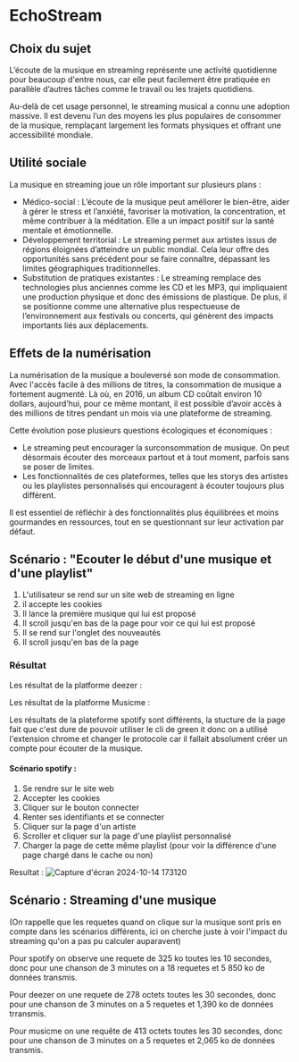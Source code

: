 # EchoStream
## Choix du sujet
L’écoute de la musique en streaming représente une activité quotidienne pour beaucoup d'entre nous, car elle peut facilement être pratiquée en parallèle d’autres tâches comme le travail ou les trajets quotidiens.  
  
Au-delà de cet usage personnel, le streaming musical a connu une adoption massive. Il est devenu l’un des moyens les plus populaires de consommer de la musique, remplaçant largement les formats physiques et offrant une accessibilité mondiale.
## Utilité sociale
La musique en streaming joue un rôle important sur plusieurs plans :  
- Médico-social : L’écoute de la musique peut améliorer le bien-être, aider à gérer le stress et l’anxiété, favoriser la motivation, la concentration, et même contribuer à la méditation. Elle a un impact positif sur la santé mentale et émotionnelle.
- Développement territorial : Le streaming permet aux artistes issus de régions éloignées d’atteindre un public mondial. Cela leur offre des opportunités sans précédent pour se faire connaître, dépassant les limites géographiques traditionnelles.
- Substitution de pratiques existantes : Le streaming remplace des technologies plus anciennes comme les CD et les MP3, qui impliquaient une production physique et donc des émissions de plastique. De plus, il se positionne comme une alternative plus respectueuse de l’environnement aux festivals ou concerts, qui génèrent des impacts importants liés aux déplacements.
## Effets de la numérisation
La numérisation de la musique a bouleversé son mode de consommation. Avec l'accès facile à des millions de titres, la consommation de musique a fortement augmenté. Là où, en 2016, un album CD coûtait environ 10 dollars, aujourd’hui, pour ce même montant, il est possible d’avoir accès à des millions de titres pendant un mois via une plateforme de streaming.  
  
Cette évolution pose plusieurs questions écologiques et économiques :  
- Le streaming peut encourager la surconsommation de musique. On peut désormais écouter des morceaux partout et à tout moment, parfois sans se poser de limites.
- Les fonctionnalités de ces plateformes, telles que les storys des artistes ou les playlistes personnalisés qui encouragent à écouter toujours plus différent.  

Il est essentiel de réfléchir à des fonctionnalités plus équilibrées et moins gourmandes en ressources, tout en se questionnant sur leur activation par défaut.
## Scénario : "Ecouter le début d'une musique et d'une playlist"
1. L'utilisateur se rend sur un site web de streaming en ligne
2. il accepte les cookies
3. Il lance la première musique qui lui est proposé
4. Il scroll jusqu'en bas de la page pour voir ce qui lui est proposé
5. Il se rend sur l'onglet des nouveautés 
6. Il scroll jusqu'en bas de la page

### Résultat
Les résultat de la platforme deezer : 

Les résultat de la platforme Musicme :

Les résultats de la plateforme spotify sont différents, la stucture de la page fait que c'est dure de pouvoir utiliser le cli de green it donc on a utilisé l'extension chrome et changer le protocole car il fallait absolument créer un compte pour écouter de la musique.

#### Scénario spotify :
1. Se rendre sur le site web
2. Accepter les cookies
3. Cliquer sur le bouton connecter
4. Renter ses identifiants et se connecter
5. Cliquer sur la page d'un artiste
6. Scroller et cliquer sur la page d'une playlist personnalisé
7. Charger la page de cette même playlist (pour voir la différence d'une page chargé dans le cache ou non)

Resultat :  ![Capture d'écran 2024-10-14 173120](https://github.com/user-attachments/assets/4e675006-89ec-44d9-9c30-9937432bd10a)


## Scénario : Streaming d'une musique
(On rappelle que les requetes quand on clique sur la musique sont pris en compte dans les scénarios différents, ici on cherche juste à voir l'impact du streaming qu'on a pas pu calculer auparavent)

Pour spotify on observe une requete de 325 ko toutes les 10 secondes, donc pour une chanson de 3 minutes on a 18 requetes et 5 850 ko de données transmis.

Pour deezer on une requete de 278 octets toutes les 30 secondes, donc pour une chanson de 3 minutes on a 5 requetes et 1,390 ko de données trransmis.

Pour musicme on une requête de 413 octets toutes les 30 secondes, donc pour une chanson de 3 minutes on a 5 requetes et 2,065 ko de données transmis.

